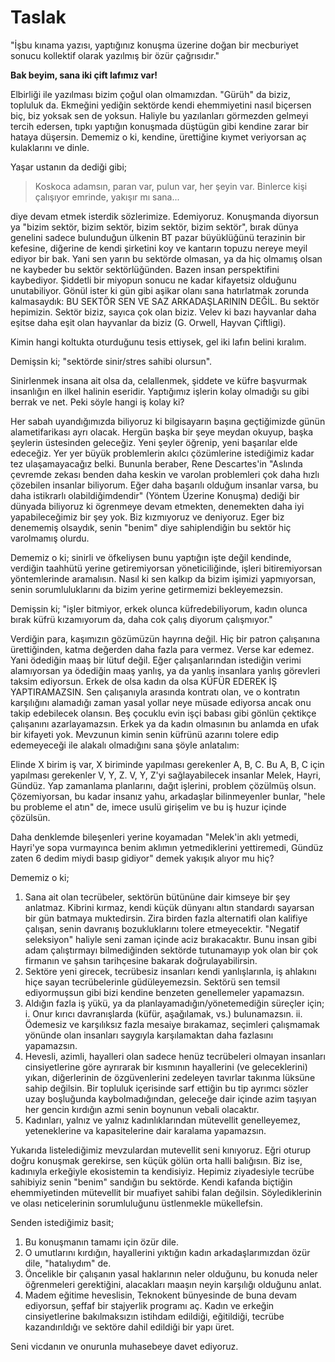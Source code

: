 # Taslak

"İşbu kınama yazısı, yaptığınız konuşma üzerine doğan bir mecburiyet sonucu kollektif olarak yazılmış bir özür çağrısıdır."

**Bak beyim, sana iki çift lafımız var!**

Elbirliği ile yazılması bizim çoğul olan olmamızdan. "Gürüh" da biziz, topluluk da. Ekmeğini yediğin sektörde kendi ehemmiyetini nasıl biçersen biç, biz yoksak sen de yoksun. Haliyle bu yazılanları görmezden gelmeyi tercih edersen, tıpkı yaptığın konuşmada düştügün gibi kendine zarar bir hataya düşersin. Dememiz o ki, kendine, ürettiğine kıymet veriyorsan aç kulaklarını ve dinle.

Yaşar ustanın da dediği gibi;

> Koskoca adamsın, paran var, pulun var, her şeyin var. Binlerce kişi çalışıyor emrinde, yakışır mı sana...

diye devam etmek isterdik sözlerimize. Edemiyoruz. Konuşmanda diyorsun ya "bizim sektör, bizim sektör, bizim sektör, bizim sektör", bırak dünya genelini sadece bulunduğun ülkenin BT pazar büyüklüğünü terazinin bir kefesine, diğerine de kendi şirketini koy ve kantarın topuzu nereye meyil ediyor bir bak. Yani sen yarın bu sektörde olmasan, ya da hiç olmamış olsan ne kaybeder bu sektör sektörlüğünden. Bazen insan perspektifini kaybediyor. Şiddetli bir miyopun sonucu ne kadar kifayetsiz olduğunu unutabiliyor. Gönül ister ki gün gibi aşikar olanı sana hatırlatmak zorunda kalmasaydık: BU SEKTÖR SEN VE SAZ ARKADAŞLARININ DEĞİL. Bu sektör hepimizin. Sektör biziz, sayıca çok olan biziz. Velev ki bazı hayvanlar daha eşitse daha eşit olan hayvanlar da biziz (G. Orwell, Hayvan Çiftligi).

Kimin hangi koltukta oturduğunu tesis ettiysek, gel iki lafın belini kıralım.

Demişsin ki; "sektörde sinir/stres sahibi olursun".

Sinirlenmek insana ait olsa da, celallenmek, şiddete ve küfre başvurmak insanlığın en ilkel halinin eseridir. Yaptığımız işlerin kolay olmadığı su gibi berrak ve net. Peki söyle hangi iş kolay ki?

Her sabah uyandığımızda biliyoruz ki bilgisayarın başına geçtiğimizde günün alametifarikası ayrı olacak. Hergün başka bir şeye meydan okuyup, başka şeylerin üstesinden geleceğiz. Yeni şeyler öğrenip, yeni başarılar elde edeceğiz. Yer yer büyük problemlerin akılcı çözümlerine istediğimiz kadar tez ulaşamayacağız belki. Bununla beraber, Rene Descartes'in "Aslında çevremde zekası benden daha keskin ve varolan problemleri çok daha hızlı çözebilen insanlar biliyorum. Eğer daha başarılı olduğum insanlar varsa, bu daha istikrarlı olabildiğimdendir" (Yöntem Üzerine Konuşma) dediği bir dünyada biliyoruz ki ögrenmeye devam etmekten, denemekten daha iyi yapabileceğimiz bir şey yok. Biz kızmıyoruz ve deniyoruz. Eger biz denememiş olsaydık, senin "benim" diye sahiplendiğin bu sektör hiç varolmamış olurdu.

Dememiz o ki; sinirli ve öfkeliysen bunu yaptığın işte değil kendinde, verdiğin taahhütü yerine getiremiyorsan yöneticiliğinde, işleri bitiremiyorsan yöntemlerinde aramalısın. Nasıl ki sen kalkıp da bizim işimizi yapmıyorsan, senin sorumluluklarını da bizim yerine getirmemizi bekleyemezsin.

Demişsin ki; "işler bitmiyor, erkek olunca küfredebiliyorum, kadın olunca bırak küfrü kızamıyorum da, daha cok çalış diyorum çalışmıyor."

Verdiğin para, kaşımızın gözümüzün hayrına değil. Hiç bir patron çalışanına ürettiğinden, katma değerden daha fazla para vermez. Verse kar edemez. Yani ödediğin maaş bir lütuf değil. Eğer çalışanlarından istediğin verimi alamıyorsan ya ödediğin maaş yanlış, ya da yanlış insanlara yanlış görevleri taksim ediyorsun. Erkek de olsa kadın da olsa KÜFÜR EDEREK İŞ YAPTIRAMAZSIN. Sen çalışanıyla arasında kontratı olan, ve o kontratın karşılığını alamadığı zaman yasal yollar neye müsade ediyorsa ancak onu takip edebilecek olansın. Beş çocuklu evin işçi babası gibi gönlün çektikçe çalışanını azarlayamazsın. Erkek ya da kadın olmasının bu anlamda en ufak bir kifayeti yok.
Mevzunun kimin senin küfrünü azarını tolere edip edemeyeceği ile alakalı olmadığını sana şöyle anlatalım:

Elinde X birim iş var, X biriminde yapılması gerekenler A, B, C. Bu A, B, C için yapılması gerekenler V, Y, Z. V, Y, Z'yi sağlayabilecek insanlar Melek, Hayri, Gündüz. Yap zamanlama planlarını, dağıt işlerini, problem çözülmüş olsun. Çözemiyorsan, bu kadar insanız yahu, arkadaşlar bilinmeyenler bunlar, "hele bu probleme el atın" de, imece usulü girişelim ve bu iş huzur içinde çözülsün.

Daha denklemde bileşenleri yerine koyamadan "Melek'in aklı yetmedi, Hayri'ye sopa vurmayınca benim aklımın yetmediklerini yettiremedi, Gündüz zaten 6 dedim miydi basıp gidiyor" demek yakışık alıyor mu hiç?

Dememiz o ki;

1.	Sana ait olan tecrübeler, sektörün bütününe dair kimseye bir şey anlatmaz. Kibrini kırmaz, kendi küçük dünyanı altın standardı sayarsan bir gün batmaya muktedirsin. Zira birden fazla alternatifi olan kalifiye çalışan, senin davranış bozukluklarını tolere etmeyecektir. "Negatif seleksiyon" haliyle seni zaman içinde aciz bırakacaktır. Bunu insan gibi adam çalıştırmayı bilmediğinden sektörde tutunamayıp yok olan bir çok firmanın ve şahsın tarihçesine bakarak doğrulayabilirsin.
2.	Sektöre yeni girecek, tecrübesiz insanları kendi yanlışlarınla, iş ahlakını hiçe sayan tecrübelerinle güdüleyemezsin. Sektörü sen temsil ediyormuşsun gibi bizi kendine benzeten genellemeler yapamazsın.
3.	Aldığın fazla iş yükü, ya da planlayamadığın/yönetemediğin süreçler için;
i.	Onur kırıcı davranışlarda (küfür, aşağılamak, vs.) bulunamazsın.
ii.	Ödemesiz ve karşılıksız fazla mesaiye bırakamaz, seçimleri çalışmamak yönünde olan insanları saygıyla karşılamaktan daha fazlasını yapamazsın.
4.	Hevesli, azimli, hayalleri olan sadece henüz tecrübeleri olmayan insanları cinsiyetlerine göre ayrırarak bir kısmının hayallerini (ve geleceklerini) yıkan, diğerlerinin de özgüvenlerini zedeleyen tavırlar takınma lüksüne sahip değilsin. Bir topluluk içerisinde sarf ettiğin bu tip ayrımcı sözler uzay boşluğunda kaybolmadığından, geleceğe dair içinde azim taşıyan her gencin kırdığın azmi senin boynunun vebali olacaktır.
5.	Kadınları, yalnız ve yalnız kadınlıklarından mütevellit genelleyemez, yeteneklerine va kapasitelerine dair karalama yapamazsın.

Yukarıda listelediğimiz mevzulardan mutevellit seni kınıyoruz. Eğri oturup doğru konuşmak gerekirse, sen küçük gölün orta halli balığısın. Biz ise, kadınıyla erkeğiyle ekosistemin ta kendisiyiz. Hepimiz ziyadesiyle tecrübe sahibiyiz senin "benim" sandığın bu sektörde. Kendi kafanda biçtiğin ehemmiyetinden mütevellit bir muafiyet sahibi falan değilsin. Söylediklerinin ve olası neticelerinin sorumluluğunu üstlenmekle mükellefsin.

Senden istediğimiz basit;

1.	Bu konuşmanın tamamı için özür dile.
2.	O umutlarını kırdığın, hayallerini yıktığın kadın arkadaşlarımızdan özür dile, "hatalıydım" de.
3.	Öncelikle bir çalışanın yasal haklarının neler olduğunu, bu konuda neler öğrenmeleri gerektiğini, alacakları maaşın neyin karşılığı olduğunu anlat.
4.	Madem eğitime heveslisin, Teknokent bünyesinde de buna devam ediyorsun, şeffaf bir stajyerlik programı aç. Kadın ve erkeğin cinsiyetlerine bakılmaksızın istihdam edildiği, eğitildiği, tecrübe kazandırıldığı ve sektöre dahil edildiği bir yapı üret.

Seni vicdanın ve onurunla muhasebeye davet ediyoruz.
